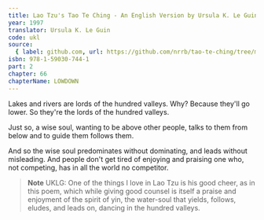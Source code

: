 ```yaml
---
title: Lao Tzu's Tao Te Ching - An English Version by Ursula K. Le Guin
year: 1997
translator: Ursula K. Le Guin
code: ukl
source:
  { label: github.com, url: https://github.com/nrrb/tao-te-ching/tree/master }
isbn: 978-1-59030-744-1
part: 2
chapter: 66
chapterName: LOWDOWN
---
```

Lakes and rivers are lords of the hundred valleys.
Why? Because they'll go lower.
So they're the lords of the hundred valleys.

Just so, a wise soul,
wanting to be above other people,
talks to them from below
and to guide them
follows them.

And so the wise soul
predominates without dominating,
and leads without misleading.
And people don't get tired
of enjoying and praising
one who, not competing,
has in all the world
no competitor.


> **Note** UKLG: One of the things I love in Lao Tzu is his good cheer, as in this poem, which while giving good counsel is itself a praise and enjoyment of the spirit of yin, the water-soul that yields, follows, eludes, and leads on, dancing in the hundred valleys.